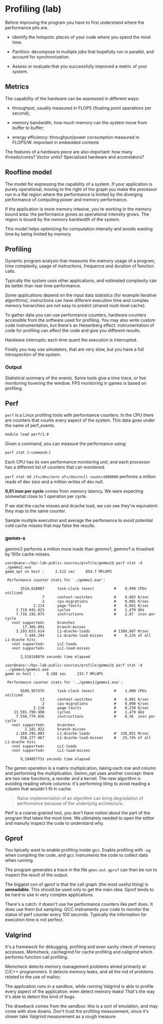 # Profiling (lab)

Before improving the program you have to first understand where the performance pits are.

- Identify the hotspots: places of your code where you spend the most time.

- Partition: decompose in multiple jobs that hopefully run in parallel, and account for synchronization.

- Assess or evaluate that you successfully improved a metric of your system.

## Metrics

The capability of the hardware can be expressed in different ways:

- throughput, usually measured in FLOPS (floating point operations per second);

- memory bandwidth, how much memory can the system move from buffer to buffer;

- energy efficiency: throughput/power consumption measured in FLOPS/W. Important in embedded contexts 

The features of a hardware piece are also important: how many threads/cores? Vector units? Specialised hardware and
accerelators?

## Roofline model

The model for expressing the capability of a system. If your application is purely operational, moving to the right
of the graph you make the processor run in a flat region where the performance is limited by the diverging performance
of computing power and memory performance.

If the application is more memory intesive, you're working in the memory bound area: the performance grows as operational
intensity grows. The region is bound by the memory bandwidth of the system.

This model helps optimizing for computation intensity and avoids wasting time by being limited by memory.

## Profiling

Dynamic program analysis that measures the memory usage of a program, time complexity, usage of instructions, frequence
and duration of function calls.

Typically the system uses other applications, and estimated complexity can be better than real-time performance.

Some applications depend on the input data statistics (for example iterative algorithms), instructions can have different
execution time and complex memory hierarchies are not easy to predict (shared multi level cache).

To gather data you can use performance counters, hardware counters accessible from the software used for profiling.
You may also write custom code instrumentation, but there's an Heisenberg effect: instrumentation of code for profiling
can affect the code and give you different results.

Hardware interrupts: each time quant the execution is interrupted.

Finally you may use simulators, that are very slow, but you have a full introspection of the system.

### Output

Statistical summary of the events. Some tools give a time trace, or live monitoring hovering the window. FPS monitoring
in games is based on profiling.

## Perf

`perf` is a Linux profiling tools with performance counters. In the CPU there are counters that counts every aspect of
the system. This data goes under the name of perf_events.

```sh
module load perf/1.0
```

Given a command, you can measure the performance using:

```sh
perf stat [<command>]
```

Each CPU has its own performance monitoring unit, and each processor has a different list of counters that can 
monitored.

`perf stat dd if=/dev/zero of=/dev/null count=1000000` performs a million reads of dev zero and a million writes of dev
null.

**0,61  insn per cycle** comes from memory latency. We were expecting somewhat close to 1 operation per cycle.

If we stat the cache misses and dcache load, we can see they're equivalent: they map to the same counter.

Sample mulitple execution and average the perfomance to avoid potential cold cache misses that may false the results.

### gemm-s

gemmv2 performs a million more loads than gemmv1, gemmv1 is thrashed by 100x cache misses.

```
user@nano:~/hpc-lab-public-sources/profile/gemmv2$ perf stat -d ./gemmv2.exe 
gemm_opt on host :     2.512 sec     854.7 MFLOPS

 Performance counter stats for './gemmv2.exe':

       2514,610007      task-clock (msec)         #    0,999 CPUs utilized          
                 7      context-switches          #    0,003 K/sec                  
                 2      cpu-migrations            #    0,001 K/sec                  
             2.114      page-faults               #    0,841 K/sec                  
     3.719.041.623      cycles                    #    1,479 GHz                    
     7.716.192.075      instructions              #    2,07  insn per cycle         
   <not supported>      branches                                                    
        17.366.091      branch-misses                                               
     3.293.653.614      L1-dcache-loads           # 1309,807 M/sec                  
         7.444.294      L1-dcache-load-misses     #    0,23% of all L1-dcache hits  
   <not supported>      LLC-loads                                                   
   <not supported>      LLC-load-misses                                             

       2,518148876 seconds time elapsed

user@nano:~/hpc-lab-public-sources/profile/gemmv2$ perf stat -d ../gemmv1/gemmv1.exe 
gemm on host :     9.188 sec     233.7 MFLOPS

 Performance counter stats for '../gemmv1/gemmv1.exe':

       9189,957375      task-clock (msec)         #    1,000 CPUs utilized          
                13      context-switches          #    0,001 K/sec                  
                 2      cpu-migrations            #    0,000 K/sec                  
             2.110      page-faults               #    0,230 K/sec                  
    13.591.799.990      cycles                    #    1,479 GHz                    
     7.558.779.856      instructions              #    0,56  insn per cycle         
   <not supported>      branches                                                    
         1.181.922      branch-misses                                               
     2.169.295.803      L1-dcache-loads           #  236,051 M/sec                  
       558.277.967      L1-dcache-load-misses     #   25,74% of all L1-dcache hits  
   <not supported>      LLC-loads                                                   
   <not supported>      LLC-load-misses                                             

       9,194057731 seconds time elapsed

```

The gemm operation is a matrix multiplication, taking each row and column and performing the multiplication.
Gemm_opt uses another concept: there are two new functions, a reorder and a kernel. The new algorithm is avoiding
reading whole columns: it's performing tiling to avoid reading a column that wouldn't fit in cache.

> Naive implementation of an algorithm can bring degradation of performance because of the underlying architecture.

Perf is a coarse grained tool, you don't have notion about the part of the program that takes the most time. We ultimately
needed to open the editor and manully inspect the code to understand why.

## Gprof

You tipically want to enable profiling inside gcc. Enable profiling with `-pg` when compiling the code, and gcc instruments
the code to collect data when running.

The program generates a trace in the file `gmon.out`. `gprof` can then be run to inspect the result of the output.

The biggest con of gprof is that the call graph (the most useful thing) is **unreadable**. This should be used only to
get the main idea. Gprof tends to be hard to use in very complex applications.

There's a catch: it doesn't use hw performance counters like perf does. It does use them but sampling. GCC instruments
your code to monitor the status of perf counter every 100 seconds. Typically the information for execution time is not
perfect.

## Valgrind

It's a framework for debugging, profiling and even sanity check of memory accesses. Memcheck, cachegrind for cache
profiling and callgrind which performs function call profiling.

Memcheck detects memory management problems aimed primarily at C/C++ programmers. It detects memory leaks, and all the
ind of problems related to the use of malloc.

The application runs in a sandbox, while running Valgrind is able to profile every aspect of the application: even detect
memory leaks! That's the way it's able to detect this kind of bugs.

The drawback comes from the sandbox: this is a sort of emulation, and may come with slow downs.
Don't trust the profiling measurement, since it's slower take Valgrind measurement as a rough measure.
